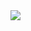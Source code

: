 <html>
  <body>
    <img src="https://static.independent.co.uk/s3fs-public/thumbnails/image/2017/07/11/11/harold-0.jpg"></img>
  </body>
</html>
